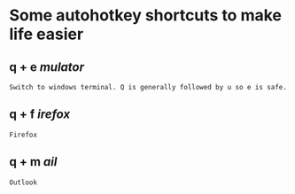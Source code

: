 # Some autohotkey shortcuts to make life easier
## q + e *mulator*
    Switch to windows terminal. Q is generally followed by u so e is safe.
## q + f *irefox*
    Firefox
## q + m *ail*
    Outlook